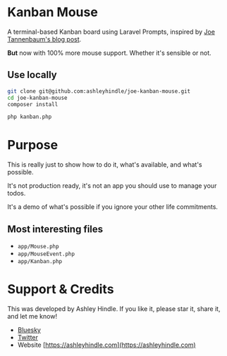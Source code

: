 # Kanban Mouse

A terminal-based Kanban board using Laravel Prompts, inspired by [Joe Tannenbaum's blog post](https://blog.joe.codes/hacking-laravel-prompts-for-fun-and-profit).

**But** now with 100% more mouse support. Whether it's sensible or not.

## Use locally

```bash
git clone git@github.com:ashleyhindle/joe-kanban-mouse.git
cd joe-kanban-mouse
composer install

php kanban.php
```

# Purpose
This is really just to show how to do it, what's available, and what's possible.

It's not production ready, it's not an app you should use to manage your todos.

It's a demo of what's possible if you ignore your other life commitments.

## Most interesting files
- `app/Mouse.php`
- `app/MouseEvent.php`
- `app/Kanban.php`

# Support & Credits

This was developed by Ashley Hindle. If you like it, please star it, share it, and let me know!

- [Bluesky](https://bsky.app/profile/ashleyhindle.com)
- [Twitter](https://twitter.com/ashleyhindle)
- Website [https://ashleyhindle.com](https://ashleyhindle.com)
